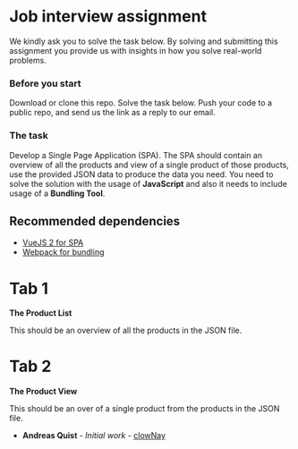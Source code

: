 # Job interview assignment

We kindly ask you to solve the task below. By solving and submitting this assignment you provide us with insights in how you solve real-world problems.

### Before you start

Download or clone this repo. Solve the task below. Push your code to a public repo, and send us the link as a reply to our email.

### The task

Develop a Single Page Application (SPA). The SPA should contain an overview of all the products and view of a single product of those products, use the provided JSON data to produce the data you need. You need to solve the solution with the usage of **JavaScript** and also it needs to include usage of a **Bundling Tool**.

## Recommended dependencies
* [VueJS 2 for SPA](https://https://vuejs.org/)
* [Webpack for bundling](https://webpack.js.org/)

# Tab 1
**The Product List**

This should be an overview of all the products in the JSON file.

# Tab 2
**The Product View**

This should be an over of a single product from the products in the JSON file.

* **Andreas Quist** - *Initial work* - [clowNay](https://github.com/clowNay)
